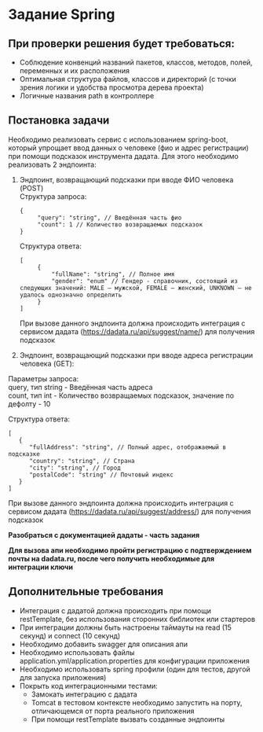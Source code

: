 # Задание Spring

## При проверки решения будет требоваться:
* Соблюдение конвенций названий пакетов, классов, методов, полей, переменных и их расположения
* Оптимальная структура файлов, классов и директорий (c точки зрения логики и удобства просмотра дерева проекта)
* Логичные названия path в контроллере

## Постановка задачи

Необходимо реализовать сервис с использованием spring-boot, который упрощает ввод данных о человеке (фио и адрес регистрации) при помощи подсказок инструмента дадата. Для этого необходимо реализовать 2 эндпоинта:
1) Эндпоинт, возвращающий подсказки при вводе ФИО человека (POST)  
   Структура запроса:
   ```
   {
        "query": "string", // Введённая часть фио
        "count": 1 // Количество возвращаемых подсказок
   }
   ```
   Структура ответа:
   ```
   [
        {
            "fullName": "string", // Полное имя
            "gender": "enum" // Гендер - справочник, состоящий из следующих значений: MALE — мужской, FEMALE — женский, UNKNOWN — не удалось однозначно определить
        }
   ]
   ```
   При вызове данного эндпоинта должна происходить интеграция с сервисом дадата (https://dadata.ru/api/suggest/name/) для получения подсказок

2)  Эндпоинт, возвращающий подсказки при вводе адреса регистрации человека (GET):

   Параметры запроса:  
   query, тип string - Введённая часть адреса  
   count, тип int - Количество возвращаемых подсказок, значение по дефолту - 10

   Структура ответа:
   ```
   [
      {
         "fullAddress": "string", // Полный адрес, отображаемый в подсказке
         "country": "string", // Страна
         "city": "string", // Город
         "postalCode": "string" // Почтовый индекс
      }
   ]
   ```
   При вызове данного эндпоинта должна происходить интеграция с сервисом дадата (https://dadata.ru/api/suggest/address/) для получения подсказок

**Разобраться с документацией дадаты - часть задания**

**Для вызова апи необходимо пройти регистрацию с подтверждением почты на dadata.ru, после чего получить необходимые для интеграции ключи**

## Дополнительные требования
* Интеграция с дадатой должна происходить при помощи restTemplate, без использования сторонних библиотек или стартеров
* При интеграции должны быть настроены таймауты на read (15 секунд) и connect (10 секунд)
* Необходимо добавить swagger для описания апи
* Необходимо использовать файлы application.yml/application.properties для конфигурации приложения
* Необходимо использовать spring профили (один для тестов, другой для запуска приложения)
* Покрыть код интеграционными тестами: 
  * Замокать интеграцию с дадата
  * Tomcat в тестовом контексте необходимо запустить на порту, отличающемся от порта реального приложения
  * При помощи restTemplate вызвать созданные эндпоинты

